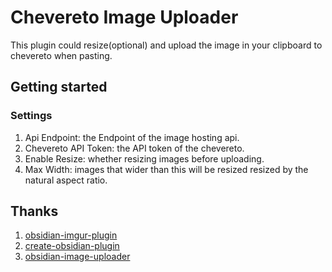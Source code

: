 # Chevereto Image Uploader

This plugin could resize(optional) and upload the image in your clipboard to chevereto when pasting.

## Getting started

### Settings

1. Api Endpoint: the Endpoint of the image hosting api.
2. Chevereto API Token: the API token of the chevereto.
3. Enable Resize: whether resizing images before uploading.
4. Max Width: images that wider than this will be resized resized by the natural aspect ratio.

## Thanks
1. [obsidian-imgur-plugin](https://github.com/gavvvr/obsidian-imgur-plugin)
2. [create-obsidian-plugin](https://www.npmjs.com/package/create-obsidian-plugin)
3. [obsidian-image-uploader](https://github.com/Creling/obsidian-image-uploader)